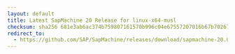 ```yaml
---
layout: default
title: Latest SapMachine 20 Release for linux-x64-musl
checksum: sha256 681e3ab6ac374b759807161570b996c04e67557207016b67b7026720d8e955b8
redirect_to:
  - https://github.com/SAP/SapMachine/releases/download/sapmachine-20.0.1/sapmachine-jdk-20.0.1_linux-x64-musl_bin.tar.gz
---
```

